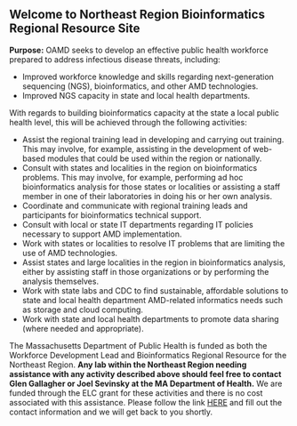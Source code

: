## Welcome to Northeast Region Bioinformatics Regional Resource Site

**Purpose:** OAMD seeks to develop an effective public health workforce prepared to address infectious disease threats, including:

- Improved workforce knowledge and skills regarding next-generation sequencing (NGS),
bioinformatics, and other AMD technologies.
- Improved NGS capacity in state and local health departments.

With regards to building bioinformatics capacity at the state a local public health level, this will be achieved through the following activities:
- Assist the regional training lead in developing and carrying out training. This may involve, for example, assisting in the development of web-based modules that could be used within the region or nationally.
- Consult with states and localities in the region on bioinformatics problems. This may involve, for example, performing ad hoc bioinformatics analysis for those states or localities or assisting a staff member in one of their laboratories in doing his or her own analysis.
- Coordinate and communicate with regional training leads and participants for
bioinformatics technical support.
- Consult with local or state IT departments regarding IT policies necessary to support AMD implementation.
- Work with states or localities to resolve IT problems that are limiting the use of AMD technologies.
- Assist states and large localities in the region in bioinformatics analysis, either by assisting staff in those organizations or by performing the analysis themselves.
- Work with state labs and CDC to find sustainable, affordable solutions to state and local health department AMD-related informatics needs such as storage and cloud computing.
- Work with state and local health departments to promote data sharing (where needed and appropriate).

The Massachusetts Department of Public Health is funded as both the Workforce Development Lead and Bioinformatics Regional Resource for the Northeast Region.  **Any lab within the Northeast Region needing assistance with any activity described above should feel free to contact Glen Gallagher or Joel Sevinsky at the MA Department of Health.**  We are funded through the ELC grant for these activities and there is no cost associated with this assistance.  Please follow the link [HERE](https://docs.google.com/forms/d/e/1FAIpQLSeQUN25WycdJCas0PtG1uYDGJPRgIAQL_6yjuGz9m-xnpU50w/viewform?usp=sf_link) and fill out the contact information and we will get back to you shortly.
